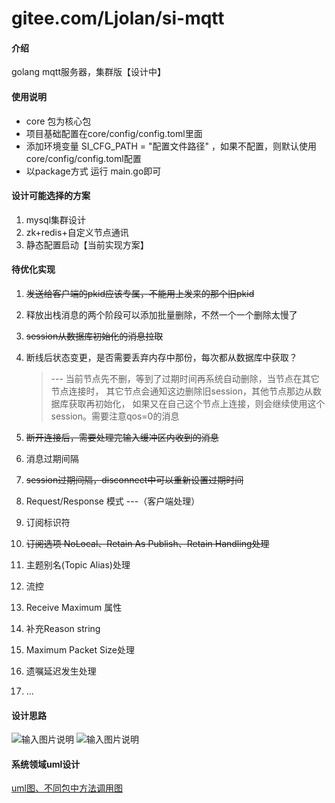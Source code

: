 # gitee.com/Ljolan/si-mqtt

#### 介绍
golang mqtt服务器，集群版【设计中】

#### 使用说明

- core 包为核心包
- 项目基础配置在core/config/config.toml里面
- 添加环境变量 SI_CFG_PATH = "配置文件路径" ，如果不配置，则默认使用core/config/config.toml配置
- 以package方式 运行 main.go即可

#### 设计可能选择的方案
1. mysql集群设计
2. zk+redis+自定义节点通讯
3. 静态配置启动【当前实现方案】

#### 待优化实现
1. ~~发送给客户端的pkid应该专属，不能用上发来的那个旧pkid~~
2. 释放出栈消息的两个阶段可以添加批量删除，不然一个一个删除太慢了
3. ~~session从数据库初始化的消息拉取~~
4. 断线后状态变更，是否需要丢弃内存中那份，每次都从数据库中获取？ 
   
   > --- 当前节点先不删，等到了过期时间再系统自动删除，当节点在其它节点连接时，
        其它节点会通知这边删除旧session，其他节点那边从数据库获取再初始化，
        如果又在自己这个节点上连接，则会继续使用这个session。需要注意qos=0的消息
   
5. ~~断开连接后，需要处理完输入缓冲区内收到的消息~~

6. 消息过期间隔
   
7. ~~session过期间隔，disconnect中可以重新设置过期时间~~

8. Request/Response 模式 ---（客户端处理）

9. 订阅标识符

10. ~~订阅选项 NoLocal、Retain As Publish、Retain Handling处理~~
    
11. 主题别名(Topic Alias)处理

12. 流控

13. Receive Maximum 属性

14. 补充Reason string

15. Maximum Packet Size处理

16. 遗嘱延迟发生处理
    
17. ...

#### 设计思路
![输入图片说明](https://images.gitee.com/uploads/images/2021/0903/231523_cbe216ec_3048600.png "客户端消息处理.excalidraw.png")
![输入图片说明](https://images.gitee.com/uploads/images/2021/0903/232740_351967e7_3048600.png "共享订阅集群通知.excalidraw.png")

#### 系统领域uml设计
[uml图、不同包中方法调用图](https://gitee.com/Ljolan/si-mqtt/tree/dev-cluster-v1/image)
